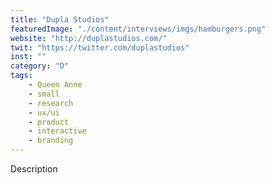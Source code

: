 ```yaml
---
title: "Dupla Studios"
featuredImage: "./content/interviews/imgs/hamburgers.png"
website: "http://duplastudios.com/"
twit: "https://twitter.com/duplastudios"
inst: ""
category: "D"
tags:
    - Queen Anne
    - small
    - research
    - ux/ui
    - product
    - interactive
    - branding
---
```


Description
